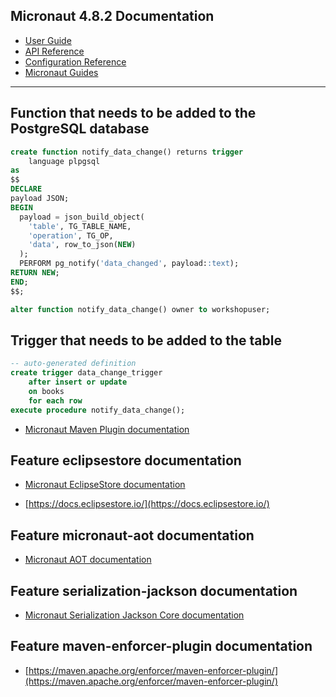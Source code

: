 ## Micronaut 4.8.2 Documentation

- [User Guide](https://docs.micronaut.io/4.8.2/guide/index.html)
- [API Reference](https://docs.micronaut.io/4.8.2/api/index.html)
- [Configuration Reference](https://docs.micronaut.io/4.8.2/guide/configurationreference.html)
- [Micronaut Guides](https://guides.micronaut.io/index.html)
---
## Function that needs to be added to the PostgreSQL database

```sql
create function notify_data_change() returns trigger
    language plpgsql
as
$$
DECLARE
payload JSON;
BEGIN
  payload = json_build_object(
    'table', TG_TABLE_NAME,
    'operation', TG_OP,
    'data', row_to_json(NEW)
  );
  PERFORM pg_notify('data_changed', payload::text);
RETURN NEW;
END;
$$;

alter function notify_data_change() owner to workshopuser;
```
## Trigger that needs to be added to the table

```sql
-- auto-generated definition
create trigger data_change_trigger
    after insert or update
    on books
    for each row
execute procedure notify_data_change();
```
- [Micronaut Maven Plugin documentation](https://micronaut-projects.github.io/micronaut-maven-plugin/latest/)
## Feature eclipsestore documentation

- [Micronaut EclipseStore documentation](https://micronaut-projects.github.io/micronaut-eclipsestore/latest/guide)

- [https://docs.eclipsestore.io/](https://docs.eclipsestore.io/)


## Feature micronaut-aot documentation

- [Micronaut AOT documentation](https://micronaut-projects.github.io/micronaut-aot/latest/guide/)


## Feature serialization-jackson documentation

- [Micronaut Serialization Jackson Core documentation](https://micronaut-projects.github.io/micronaut-serialization/latest/guide/)


## Feature maven-enforcer-plugin documentation

- [https://maven.apache.org/enforcer/maven-enforcer-plugin/](https://maven.apache.org/enforcer/maven-enforcer-plugin/)


